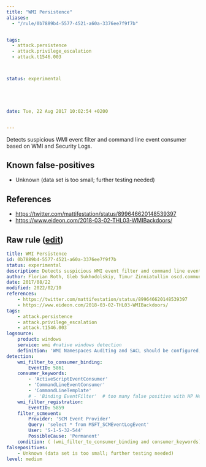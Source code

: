 ```yaml
---
title: "WMI Persistence"
aliases:
  - "/rule/0b7889b4-5577-4521-a60a-3376ee7f9f7b"


tags:
  - attack.persistence
  - attack.privilege_escalation
  - attack.t1546.003



status: experimental





date: Tue, 22 Aug 2017 10:02:54 +0200


---
```


Detects suspicious WMI event filter and command line event consumer based on WMI and Security Logs.

<!--more-->


## Known false-positives

* Unknown (data set is too small; further testing needed)



## References

* https://twitter.com/mattifestation/status/899646620148539397
* https://www.eideon.com/2018-03-02-THL03-WMIBackdoors/


## Raw rule ([edit](https://github.com/SigmaHQ/sigma/edit/master/rules/windows/builtin/wmi/win_wmi_persistence.yml))
```yaml
title: WMI Persistence
id: 0b7889b4-5577-4521-a60a-3376ee7f9f7b
status: experimental
description: Detects suspicious WMI event filter and command line event consumer based on WMI and Security Logs.
author: Florian Roth, Gleb Sukhodolskiy, Timur Zinniatullin oscd.community
date: 2017/08/22
modified: 2022/02/10
references:
    - https://twitter.com/mattifestation/status/899646620148539397
    - https://www.eideon.com/2018-03-02-THL03-WMIBackdoors/
tags:
    - attack.persistence
    - attack.privilege_escalation
    - attack.t1546.003
logsource:
    product: windows
    service: wmi #native windows detection
    definition: 'WMI Namespaces Auditing and SACL should be configured, EventID 5861 and 5859 detection requires Windows 10, 2012 and higher'
detection:
    wmi_filter_to_consumer_binding:
        EventID: 5861
    consumer_keywords:
        - 'ActiveScriptEventConsumer'
        - 'CommandLineEventConsumer'
        - 'CommandLineTemplate'
        # - 'Binding EventFilter'  # too many false positive with HP Health Driver
    wmi_filter_registration:
        EventID: 5859
    filter_scmevent:
        Provider: 'SCM Event Provider'
        Query: 'select * from MSFT_SCMEventLogEvent'
        User: 'S-1-5-32-544'
        PossibleCause: 'Permanent'
    condition: ( (wmi_filter_to_consumer_binding and consumer_keywords) or (wmi_filter_registration) ) and not filter_scmevent
falsepositives:
    - Unknown (data set is too small; further testing needed)
level: medium
```

